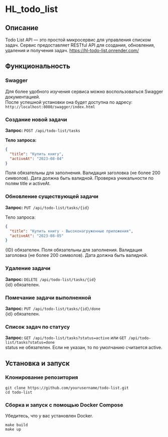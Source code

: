# HL_todo_list
## Описание
Todo List API — это простой микросервис для управления списком задач. Сервис предоставляет RESTful API для создания, обновления, удаления и получения задач.
https://hl-todo-list.onrender.com/
## Функциональность
### Swagger
Для более удобного изучения сервиса можно воспользоваться Swagger документацией.  
После успешной установки она будет доступна по адресу:  
`http://localhost:8080/swagger/index.html`
### Создание новой задачи
**Запрос:** `POST /api/todo-list/tasks`

**Тело запроса:**
```json
{
  "title": "Купить книгу",
  "activeAt": "2023-08-04"
}
```
Поля обязательны для заполнения.
Валидация заголовка (не более 200 символов).
Дата должна быть валидной.
Проверка уникальности по полям title и activeAt.

### Обновление существующей задачи
**Запрос:** `PUT /api/todo-list/tasks/{id}`

Тело запроса:

```json
{
  "title": "Купить книгу - Высоконагруженные приложения",
  "activeAt": "2023-08-05"
}
```
{ID} обязателен.
Поля обязательны для заполнения.
Валидация заголовка (не более 200 символов).
Дата должна быть валидной.

### Удаление задачи
**Запрос:** `DELETE /api/todo-list/tasks/{id}`  
{id} обязателен.

### Помечание задачи выполненной
**Запрос:** `PUT /api/todo-list/tasks/{id}/done`  
{id} обязателен.

### Список задач по статусу
**Запрос:** `GET /api/todo-list/tasks?status=active` или `GET /api/todo-list/tasks?status=done`  
status не обязателен. Если не указан, то по умолчанию считается active.

## Установка и запуск
### Клонирование репозитория
```
git clone https://github.com/yourusername/todo-list.git
cd todo-list
```
### Сборка и запуск с помощью Docker Compose
Убедитесь, что у вас установлен Docker.
```
make build
make up
```
